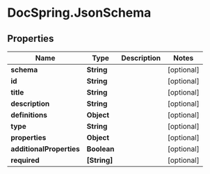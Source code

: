 # DocSpring.JsonSchema

## Properties

Name | Type | Description | Notes
------------ | ------------- | ------------- | -------------
**schema** | **String** |  | [optional] 
**id** | **String** |  | [optional] 
**title** | **String** |  | [optional] 
**description** | **String** |  | [optional] 
**definitions** | **Object** |  | [optional] 
**type** | **String** |  | [optional] 
**properties** | **Object** |  | [optional] 
**additionalProperties** | **Boolean** |  | [optional] 
**required** | **[String]** |  | [optional] 


